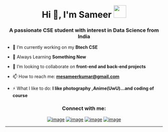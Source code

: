 <h1 align="center">Hi 👋, I'm Sameer <img height="40" src="https://emoji.gg/assets/emoji/7333-parrotdance.gif"></h1>
<h3 align="center">A passionate CSE student with interest in Data Science  from India</h3>

- 🔭 I’m currently working on my **Btech CSE**

- 🌱 Always Learning **Something New**

- 👯 I’m looking to collaborate on **front-end and back-end projects**

- 📫 How to reach me: **mesameerkumar@gmail.com**

- ⚡ What I like to do: **I like photography ,Anime(UwU)...and coding of course**

<h3 align="center">Connect with me:</h3>
<div align="center">

[![image](https://img.shields.io/badge/LinkedIn-0077B5?style=for-the-badge&logo=linkedin&logoColor=white)](https://www.linkedin.com/in/sameer-kumar-275796204/)
[![image](https://img.shields.io/badge/Instagram-E4405F?style=for-the-badge&logo=instagram&logoColor=white)](https://www.instagram.com/imsameeerkumar/)
[![image](https://img.shields.io/badge/Twitter-1DA1F2?style=for-the-badge&logo=twitter&logoColor=white)](https://twitter.com/imchillychicken)
[![image](https://img.shields.io/badge/Gmail-D14836?style=for-the-badge&logo=gmail&logoColor=white)](mailto:mesameerkumar@gmail.com)
  
</div>


------

